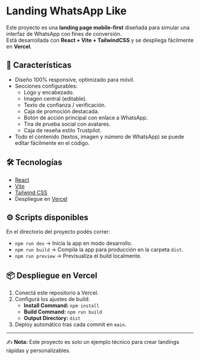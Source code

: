 # Landing WhatsApp Like

Este proyecto es una **landing page mobile-first** diseñada para simular una interfaz de WhatsApp con fines de conversión.  
Está desarrollada con **React + Vite + TailwindCSS** y se despliega fácilmente en **Vercel**.

## 🚀 Características
- Diseño 100% responsive, optimizado para móvil.
- Secciones configurables:
  - Logo y encabezado.
  - Imagen central (editable).
  - Texto de confianza / verificación.
  - Caja de promoción destacada.
  - Botón de acción principal con enlace a WhatsApp.
  - Tira de prueba social con avatares.
  - Caja de reseña estilo Trustpilot.
- Todo el contenido (textos, imagen y número de WhatsApp) se puede editar fácilmente en el código.

## 🛠️ Tecnologías
- [React](https://react.dev/)
- [Vite](https://vitejs.dev/)
- [Tailwind CSS](https://tailwindcss.com/)
- Despliegue en [Vercel](https://vercel.com/)

## ⚙️ Scripts disponibles
En el directorio del proyecto podés correr:

- `npm run dev` → Inicia la app en modo desarrollo.  
- `npm run build` → Compila la app para producción en la carpeta `dist`.  
- `npm run preview` → Previsualiza el build localmente.

## 📦 Despliegue en Vercel
1. Conectá este repositorio a Vercel.  
2. Configurá los ajustes de build:  
   - **Install Command:** `npm install`  
   - **Build Command:** `npm run build`  
   - **Output Directory:** `dist`  
3. Deploy automático tras cada commit en `main`.

---

✍️ **Nota:** Este proyecto es solo un ejemplo técnico para crear landings rápidas y personalizables.
